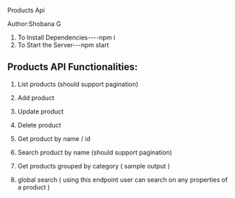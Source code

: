 Products Api

Author:Shobana G

1.  To Install Dependencies----npm i
2.  To Start the Server---npm start

## Products API Functionalities:

1.  List products (should support pagination)

2.  Add product

3.  Update product

4.  Delete product

5.  Get product by name / id

6.  Search product by name (should support pagination)

7.  Get products grouped by category ( sample output )

8.  global search ( using this endpoint user can search
    on any properties of a product )

